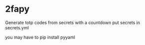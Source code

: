 # 2fapy
Generate totp codes from secrets with a countdown
put secrets in secrets.yml

you may have to pip install pyyaml
